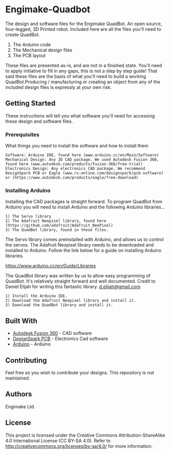 # Engimake-Quadbot
The design and software files for the Engimake QuadBot. An open source, four-legged, 3D Printed robot. Included here are all the files you'll need to create QuadBot.

1) The Arduino code
2) The Mechanical design files
3) The PCB layout

These files are presented as-is, and are not in a finished state. You'll need to apply initiative to fill in any gaps, this is not a step by step guide! That said these files are the basis of what you'll need to build a working QuadBot.Producing  / manufacturing or creating an object from any of the included design files is expressly at your own risk.

## Getting Started

These instructions will tell you what software you'll need for accessing these design and software files. 

### Prerequisites

What things you need to install the software and how to install them

```
Software: Arduino IDE, found here (www.arduino.cc/en/Main/Software)
Mechanical Design: Any 3D CAD package. We used Autodesk Fusion 360, found here (www.autodesk.com/products/fusion-360/free-trial)
Electronics Design: Any electronics CAD package. We recommend DesignSpark PCB or Eagle (www.rs-online.com/designspark/pcb-software) or (https://www.autodesk.com/products/eagle/free-download)

```

### Installing Arduino

Installing the CAD packages is straight forward. To program QuadBot from Arduino you will need to install Arduino and the following Arduino libraries...

```
1) The Servo library
2) The Adafruit Neopixel library, found here (https://github.com/adafruit/Adafruit_NeoPixel)
3) The QuadBot library, found in these files.
```
The Servo library comes preinstalled with Arduino, and allows us to control the servos. The Adafruit Neopixel library needs to be downloaded and installed to Arduino. Follow the link below for a guide on installing Arduino libraries.

https://www.arduino.cc/en/Guide/Libraries

The QuadBot library was written by us to allow easy programming of QuadBot. It's relatively straight forward and well documented. Credit to Daniel Elijah for writing this fantastic library. d.elijah@gmail.com

```
1) Install the Arduino IDE. 
2) Download the Adafruit Neopixel library and install it.
3) Download the QuadBot library and install it.
```

## Built With

* [Autodesk Fusion 360](www.autodesk.com/products/fusion-360/free-trial) - CAD software
* [DesignSpark PCB](www.rs-online.com/designspark/pcb-software) - Electronics Cad software
* [Arduino](www.arduino.cc/en/Main/Software) - Arduino

## Contributing

Feel free as you wish to contribute your designs. This repository is not maintained.

## Authors

Engimake Ltd.

## License

This project is licensed under the Creative Commons Attribution-ShareAlike 4.0 International License (CC BY-SA 4.0). Refer to http://creativecommons.org/licenses/by-sa/4.0/ for more information.

